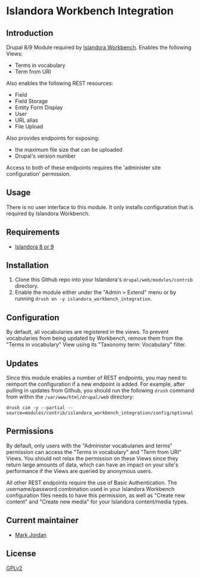 # Islandora Workbench Integration

## Introduction

Drupal 8/9 Module required by [Islandora Workbench](https://github.com/mjordan/islandora_workbench). Enables the following Views:

* Terms in vocabulary
* Term from URI

Also enables the following REST resources:

* Field
* Field Storage
* Entity Form Display
* User
* URL alias
* File Upload

Also provides endpoints for exposing:

* the maximum file size that can be uploaded
* Drupal's version number

Access to both of these endpoints requires the 'administer site configuration' permission.

## Usage

There is no user interface to this module. It only installs configuration that is required by Islandora Workbench.

## Requirements

* [Islandora 8 or 9](https://github.com/Islandora/islandora)

## Installation

1. Clone this Github repo into your Islandora's `drupal/web/modules/contrib` directory.
1. Enable the module either under the "Admin > Extend" menu or by running `drush en -y islandora_workbench_integration`.

## Configuration

By default, all vocabularies are registered in the views. To prevent vocabularies from being updated by Workbench, remove them from the "Terms in vocabulary" View using its "Taxonomy term: Vocabulary" filter.

## Updates

Since this module enables a number of REST endpoints, you may need to reimport the configuration if a new endpoint is added. For example, after pulling in updates from Github, you should run the following `drush` command from within the `/var/www/html/drupal/web` directory:

`drush cim -y --partial --source=modules/contrib/islandora_workbench_integration/config/optional`

## Permissions

By default, only users with the "Administer vocabularies and terms" permission can access the "Terms in vocabulary" and "Term from URI" Views. You should not relax the permission on these Views since they return large amounts of data, which can have an impact on your site's performance if the Views are queried by anonymous users.

All other REST endpoints require the use of Basic Authentication. The username/password combination used in your Islandora Workbench configuration files needs to have this permission, as well as "Create new content" and "Create new media" for your Islandora content/media types.

## Current maintainer

* [Mark Jordan](https://github.com/mjordan)

## License

[GPLv2](http://www.gnu.org/licenses/gpl-2.0.txt)
